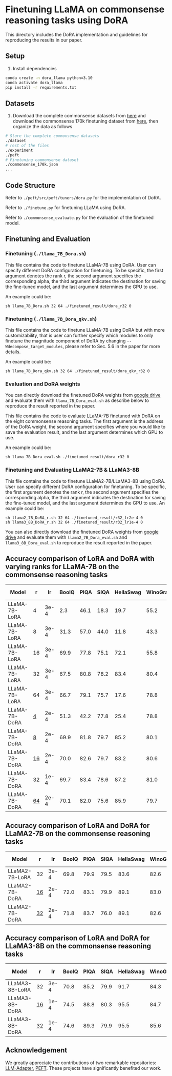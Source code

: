 <!---
Copyright 2023 The HuggingFace Team. All rights reserved.

Licensed under the Apache License, Version 2.0 (the "License");
you may not use this file except in compliance with the License.
You may obtain a copy of the License at

    http://www.apache.org/licenses/LICENSE-2.0

Unless required by applicable law or agreed to in writing, software
distributed under the License is distributed on an "AS IS" BASIS,
WITHOUT WARRANTIES OR CONDITIONS OF ANY KIND, either express or implied.
See the License for the specific language governing permissions and
limitations under the License.
-->

# Finetuning LLaMA on commonsense reasoning tasks using DoRA

This directory includes the DoRA implementation and guidelines for reproducing the results in our paper.

## Setup
1. Install dependencies
```bash
conda create -n dora_llama python=3.10
conda activate dora_llama
pip install -r requirements.txt
```

## Datasets
1. Download the complete commonsense datasets from [here](https://github.com/AGI-Edgerunners/LLM-Adapters/tree/main/dataset) and download the commonsense 170k finetuning dataset from [here](https://github.com/AGI-Edgerunners/LLM-Adapters/blob/main/ft-training_set/commonsense_170k.json), then organize the data as follows
```bash
# Store the complete commonsense datasets
./dataset
# rest of the files
./experiment
./peft
# Finetuning commonsense dataset
./commonsense_170k.json
...
```

## Code Structure

Refer to `./peft/src/peft/tuners/dora.py` for the implementation of DoRA.

Refer to `./finetune.py` for finetuning LLaMA using DoRA.

Refer to `./commonsense_evaluate.py` for the evaluation of the finetuned model.

## Finetuning and Evaluation

### Finetuning (`./llama_7B_Dora.sh`)
This file contains the code to finetune LLaMA-7B using DoRA. User can specify different DoRA configuration for finetuning. To be specific, the first argument denotes the rank r, the second argument specifies the corresponding alpha, the third argument indicates the destination for saving the fine-tuned model, and the last argument determines the GPU to use.
 
An example could be:
```
sh llama_7B_Dora.sh 32 64 ./finetuned_result/dora_r32 0
```

### Finetuning (`./llama_7B_Dora_qkv.sh`)
This file contains the code to finetune LLaMA-7B using DoRA but with more customizability, that is user can further specify which modules to only finetune the magnitude component of DoRA by changing `--Wdecompose_target_modules`, please refer to Sec. 5.6 in the paper for more details.

An example could be:
```
sh llama_7B_Dora_qkv.sh 32 64 ./finetuned_result/dora_qkv_r32 0
```

### Evaluation and DoRA weights

You can directly download the finetuned DoRA weights from [google drive](https://drive.google.com/drive/folders/1tFVtNcpfwdCLQTrHpP-1LJiq5jH3reUc?usp=sharing) and evaluate them with `llama_7B_Dora_eval.sh` as describe below to reproduce the result reported in the paper.

This file contains the code to evaluate LLaMA-7B finetuned with DoRA on the eight commonsense reasoning tasks. The first argument is the address of the DoRA weight, the second argument specifies where you would like to save the evaluation result, and the last argument determines which GPU to use.

An example could be:
```
sh llama_7B_Dora_eval.sh ./finetuned_result/dora_r32 0
```

### Finetuning and Evaluating LLaMA2-7B & LLaMA3-8B 
This file contains the code to finetune LLaMA2-7B/LLaMA3-8B using DoRA. User can specify different DoRA configuration for finetuning. To be specific, the first argument denotes the rank r, the second argument specifies the corresponding alpha, the third argument indicates the destination for saving the fine-tuned model, and the last argument determines the GPU to use.
An example could be:
```
sh llama2_7B_DoRA_r.sh 32 64 ./finetuned_result/r32_lr2e-4 0
sh llama3_8B_DoRA_r.sh 32 64 ./finetuned_result/r32_lr1e-4 0
```
You can also directly download the finetuned DoRA weights from [google drive](https://drive.google.com/drive/folders/1tFVtNcpfwdCLQTrHpP-1LJiq5jH3reUc?usp=sharing) and evaluate them with `llama2_7B_Dora_eval.sh` and `llama3_8B_Dora_eval.sh` to reproduce the result reported in the paper.

## Accuracy comparison of LoRA and DoRA with varying ranks for LLaMA-7B on the commonsense reasoning tasks
| Model                 | r | lr |    BoolQ  |  PIQA  |  SIQA  |  HellaSwag  |  WinoGrande  |  ARC-e  |  ARC-c  |  OBQA  |  Average  |
|-----------------------|---------|-------|---------|--------|--------|-------------|--------------|---------|---------|--------|-----------|
| LLaMA-7B-LoRA		  |   4   | 3e-4 |     2.3 | 46.1 |18.3 |19.7| 55.2| 65.4| 51.9 | 57 | 39.5    |
| LLaMA-7B-LoRA		  |   8   | 3e-4 |    31.3 | 57.0  |  44.0 | 11.8 | 43.3 | 45.7 | 39.2 | 53.8 | 40.7     |
| LLaMA-7B-LoRA		  |   16  | 3e-4 |   69.9 | 77.8 | 75.1 | 72.1 | 55.8 | 77.1 | 62.2 | 78.0 | 70.9    |
| LLaMA-7B-LoRA		  |   32  |3e-4 |    67.5  |  80.8  |  78.2  |  83.4  |  80.4   |  78.0   |  62.6   |  79.1  |  76.3     |
| LLaMA-7B-LoRA		  |   64  |3e-4 |    66.7 | 79.1 | 75.7 | 17.6 | 78.8 | 73.3 | 59.6 | 75.2 | 65.8    |
| LLaMA-7B-DoRA 	  |  [4](https://drive.google.com/drive/folders/1JjFg66znyMEJqfcDuDC9joIOJu2biH61?usp=drive_link)    | 2e-4 |   51.3 | 42.2 | 77.8 | 25.4 | 78.8 | 78.7 | 62.5 | 78.6 | **61.9**   |
| LLaMA-7B-DoRA 	  |   [8](https://drive.google.com/drive/folders/1nf4JDSC9KhHUvxEeBfZjb6skZ5kubAIf?usp=drive_link)   | 2e-4 |    69.9 | 81.8 | 79.7 | 85.2 | 80.1 | 81.5 | 65.7 | 79.8 | **77.9**   |
| LLaMA-7B-DoRA		  |  [16](https://drive.google.com/drive/folders/1cKCXN168uv1bWkI00d20FvyVeZTMU8Ky?usp=drive_link)   | 2e-4 |   70.0 | 82.6 | 79.7 | 83.2 | 80.6 | 80.6 | 65.4 | 77.6 | **77.5**   |
| LLaMA-7B-DoRA 	  |  [32](https://drive.google.com/drive/folders/1Kz27h5BqNv3NOLdH2UhDf12C2JtwJe0Q?usp=drive_link)   | 1e-4 |   69.7 | 83.4 | 78.6 | 87.2 | 81.0 | 81.9 | 66.2 | 79.2 | **78.4**   |
| LLaMA-7B-DoRA		  |  [64](https://drive.google.com/drive/folders/1ts7TAUYlfHKHngUH4XTQiEFIIuxBJhrD?usp=drive_link)    | 2e-4 |   70.1 | 82.0 | 75.6 | 85.9 | 79.7 | 79.1 | 63.7 | 78.4 | **76.8**  |

## Accuracy comparison of LoRA and DoRA for LLaMA2-7B on the commonsense reasoning tasks
| Model                 | r | lr |    BoolQ  |  PIQA  |  SIQA  |  HellaSwag  |  WinoGrande  |  ARC-e  |  ARC-c  |  OBQA  |  Average  |
|-----------------------|---------|-------|---------|--------|--------|-------------|--------------|---------|---------|--------|-----------|
| LLaMA2-7B-LoRA		  |   32  |3e-4 |    69.8 | 79.9| 79.5| 83.6| 82.6| 79.8|64.7| 81.0| 77.6    |
| LLaMA2-7B-DoRA		  |  [16](https://drive.google.com/drive/folders/1lMn7WKLw5aQQqwnFnuDpsM3c9FsQtpl2?usp=drive_link)   | 2e-4 |   72.0 |83.1 |79.9| 89.1 |83.0| 84.5| 71.0 |81.2 |**80.5**  |
| LLaMA2-7B-DoRA 	  |  [32](https://drive.google.com/drive/folders/1x2qamDlNRgNtBBi-tPrZ3UTYXdObtskE?usp=drive_link)   | 2e-4 |   71.8 |83.7 |76.0 |89.1 |82.6 |83.7 |68.2| 82.4 |**79.7**   |
## Accuracy comparison of LoRA and DoRA for LLaMA3-8B on the commonsense reasoning tasks
| Model                 | r | lr |    BoolQ  |  PIQA  |  SIQA  |  HellaSwag  |  WinoGrande  |  ARC-e  |  ARC-c  |  OBQA  |  Average  |
|-----------------------|---------|-------|---------|--------|--------|-------------|--------------|---------|---------|--------|-----------|
| LLaMA3-8B-LoRA		  |   32  |3e-4 |    70.8 |85.2| 79.9| 91.7 |84.3 |84.2| 71.2| 79.0| 80.8    |
| LLaMA3-8B-DoRA		  |  [16](https://drive.google.com/drive/folders/1WHH_c5sGIdybPZt2Cuk0uEQrKtUOAk5v?usp=drive_link)   | 1e-4 |   74.5 |88.8 |80.3| 95.5| 84.7| 90.1| 79.1| 87.2| **85.0**   |
| LLaMA3-8B-DoRA 	  |  [32](https://drive.google.com/drive/folders/107-Qjf-odzG7q7uMonLy_ulwzhE5URgb?usp=drive_link)   | 1e-4 |   74.6| 89.3| 79.9 |95.5| 85.6| 90.5| 80.4 |85.8 |**85.2**  |
## Acknowledgement
We greatly appreciate the contributions of two remarkable repositories: [LLM-Adapter](https://github.com/AGI-Edgerunners/LLM-Adapters), [PEFT](https://github.com/huggingface/peft). These projects have significantly benefited our work.


